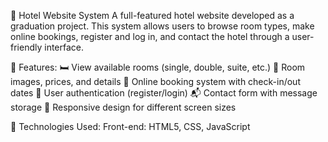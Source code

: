 🏨 Hotel Website System
A full-featured hotel website developed as a graduation project. This system allows users to browse room types, make online bookings, register and log in, and contact the hotel through a user-friendly interface.

🚀 Features:
🛏️ View available rooms (single, double, suite, etc.)
📸 Room images, prices, and details
📆 Online booking system with check-in/out dates
🔐 User authentication (register/login)
📬 Contact form with message storage
📱 Responsive design for different screen sizes

🧱 Technologies Used:
Front-end: HTML5, CSS, JavaScript


